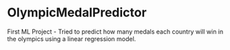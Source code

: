 # OlympicMedalPredictor
First ML Project - Tried to predict how many medals each country will win in the olympics using a linear regression model.
